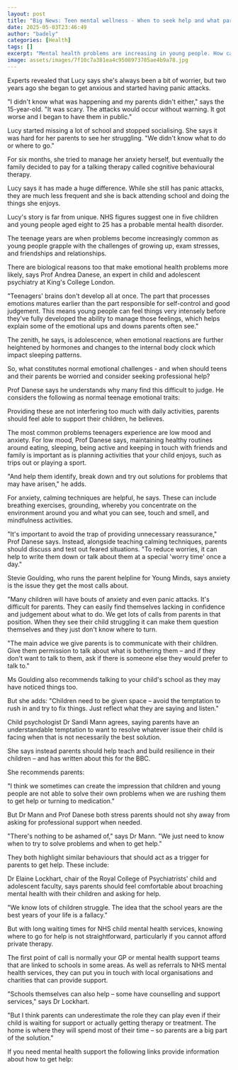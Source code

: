 ```yaml
---
layout: post
title: "Big News: Teen mental wellness - When to seek help and what parents can do"
date: 2025-05-03T23:46:49
author: "badely"
categories: [Health]
tags: []
excerpt: "Mental health problems are increasing in young people. How can their families support them? And when should professional help be sought?"
image: assets/images/7f10c7a381ea4c9508973785ae4b9a78.jpg
---
```


Experts revealed that Lucy says she's always been a bit of worrier, but two years ago she began to get anxious and started having panic attacks.

"I didn't know what was happening and my parents didn't either," says the 15-year-old. "It was scary. The attacks would occur without warning. It got worse and I began to have them in public." 

Lucy started missing a lot of school and stopped socialising. She says it was hard for her parents to see her struggling. "We didn't know what to do or where to go."

For six months, she tried to manage her anxiety herself, but eventually the family decided to pay for a talking therapy called cognitive behavioural therapy.

Lucy says it has made a huge difference. While she still has panic attacks, they are much less frequent and she is back attending school and doing the things she enjoys.

Lucy's story is far from unique. NHS figures suggest one in five children and young people aged eight to 25 has a probable mental health disorder.

The teenage years are when problems become increasingly common as young people grapple with the challenges of growing up, exam stresses, and friendships and relationships.

There are biological reasons too that make emotional health problems more likely, says Prof Andrea Danese, an expert in child and adolescent psychiatry at King's College London.

"Teenagers' brains don't develop all at once. The part that processes emotions matures earlier than the part responsible for self-control and good judgement. This means young people can feel things very intensely before they've fully developed the ability to manage those feelings, which helps explain some of the emotional ups and downs parents often see."

The zenith, he says, is adolescence, when emotional reactions are further heightened by hormones and changes to the internal body clock which impact sleeping patterns.

So, what constitutes normal emotional challenges - and when should teens and their parents be worried and consider seeking professional help?

Prof Danese says he understands why many find this difficult to judge. He considers the following as normal teenage emotional traits:

Providing these are not interfering too much with daily activities, parents should feel able to support their children, he believes.

The most common problems teenagers experience are low mood and anxiety. For low mood, Prof Danese says, maintaining healthy routines around eating, sleeping, being active and keeping in touch with friends and family is important as is planning activities that your child enjoys, such as trips out or playing a sport.

"And help them identify, break down and try out solutions for problems that may have arisen," he adds.

For anxiety, calming techniques are helpful, he says. These can include breathing exercises, grounding, whereby you concentrate on the environment around you and what you can see, touch and smell, and mindfulness activities.

"It's important to avoid the trap of providing unnecessary reassurance," Prof Danese says. Instead, alongside teaching calming techniques, parents should discuss and test out feared situations. "To reduce worries, it can help to write them down or talk about them at a special 'worry time' once a day."

Stevie Goulding, who runs the parent helpline for Young Minds, says anxiety is the issue they get the most calls about. 

"Many children will have bouts of anxiety and even panic attacks. It's difficult for parents. They can easily find themselves lacking in confidence and judgement about what to do. We get lots of calls from parents in that position. When they see their child struggling it can make them question themselves and they just don't know where to turn.

"The main advice we give parents is to communicate with their children. Give them permission to talk about what is bothering them – and if they don't want to talk to them, ask if there is someone else they would prefer to talk to."

Ms Goulding also recommends talking to your child's school as they may have noticed things too.

But she adds: "Children need to be given space – avoid the temptation to rush in and try to fix things. Just reflect what they are saying and listen."

Child psychologist Dr Sandi Mann agrees, saying parents have an understandable temptation to want to resolve whatever issue their child is facing when that is not necessarily the best solution.

She says instead parents should help teach and build resilience in their children – and has written about this for the BBC.

She recommends parents:

"I think we sometimes can create the impression that children and young people are not able to solve their own problems when we are rushing them to get help or turning to medication."

But Dr Mann and Prof Danese both stress parents should not shy away from asking for professional support when needed. 

"There's nothing to be ashamed of," says Dr Mann. "We just need to know when to try to solve problems and when to get help."

They both highlight similar behaviours that should act as a trigger for parents to get help. These include:

Dr Elaine Lockhart, chair of the Royal College of Psychiatrists' child and adolescent faculty, says parents should feel comfortable about broaching mental health with their children and asking for help.

"We know lots of children struggle. The idea that the school years are the best years of your life is a fallacy."

But with long waiting times for NHS child mental health services, knowing where to go for help is not straightforward, particularly if you cannot afford private therapy.

The first point of call is normally your GP or mental health support teams that are linked to schools in some areas. As well as referrals to NHS mental health services, they can put you in touch with local organisations and charities that can provide support. 

"Schools themselves can also help – some have counselling and support services," says Dr Lockhart.  

"But I think parents can underestimate the role they can play even if their child is waiting for support or actually getting therapy or treatment. The home is where they will spend most of their time – so parents are a big part of the solution."

If you need mental health support the following links provide information about how to get help:

